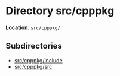 <a id="dir_0c963d1cbf18cb8e49a41793502d34d3"></a>
# Directory src/cpppkg

**Location**: `src/cpppkg/`





## Subdirectories

* [src/cpppkg/include](dir_af0444ea0c7ec8635d6db1da8eb19d03.md#dir_af0444ea0c7ec8635d6db1da8eb19d03)
* [src/cpppkg/src](dir_ae5f9e36d6c970e85959cc61ed45e10e.md#dir_ae5f9e36d6c970e85959cc61ed45e10e)

[C++]: https://img.shields.io/badge/language-C%2B%2B-blue (C++)